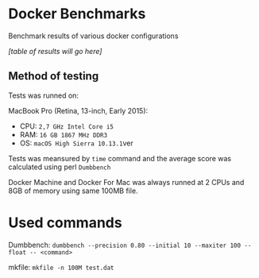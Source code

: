 # Docker Benchmarks
Benchmark results of various docker configurations

_[table of results will go here]_

## Method of testing

Tests was runned on:

MacBook Pro (Retina, 13-inch, Early 2015):
* CPU: `2,7 GHz Intel Core i5`
* RAM: `16 GB 1867 MHz DDR3`
* OS: `macOS High Sierra 10.13.1`ver

Tests was meansured by `time` command and the average score was calculated using perl `Dumbbench`

Docker Machine and Docker For Mac was always runned at 2 CPUs and 8GB of memory using same 100MB file.

# Used commands

Dumbbench:
`dumbbench --precision 0.80 --initial 10 --maxiter 100 --float -- <command>`

mkfile: 
`mkfile -n 100M test.dat`

